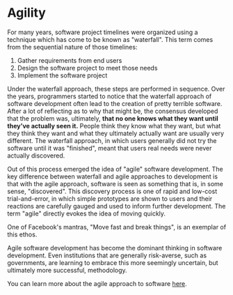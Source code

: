 # Agility

For many years, software project timelines were organized using a technique which has come to be known as "waterfall". This term comes from the sequential nature of those timelines:

1. Gather requirements from end users
2. Design the software project to meet those needs
3. Implement the software project

Under the waterfall approach, these steps are performed in sequence. Over the years, programmers started to notice that the waterfall approach of software development often lead to the creation of pretty terrible software. After a lot of reflecting as to why that might be, the consensus developed that the problem was, ultimately, **that no one knows what they want until they've actually seen it.** People think they know what they want, but what they think they want and what they ultimately actually want are usually very different. The waterfall approach, in which users generally did not try the software until it was "finished", meant that users real needs were never actually discovered.

Out of this process emerged the idea of "agile" software development. The key difference between waterfall and agile approaches to development is that with the agile approach, software is seen as something that is, in some sense, "discovered". This discovery process is one of rapid and low-cost trial-and-error, in which simple prototypes are shown to users and their reactions are carefully gauged and used to inform further development. The term "agile" directly evokes the idea of moving quickly.

One of Facebook's mantras, "Move fast and break things", is an exemplar of this ethos.

Agile software development has become the dominant thinking in software development. Even institutions that are generally risk-averse, such as governments, are learning to embrace this more seemingly uncertain, but ultimately more successful, methodology.

You can learn more about the agile approach to software [here](http://agilemanifesto.org/).